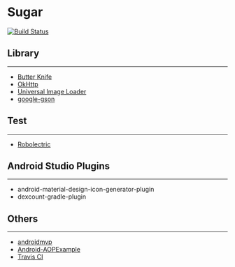 # Sugar

[![Build Status](https://travis-ci.org/sylcrq/Sugar.svg?branch=master)](https://travis-ci.org/sylcrq/Sugar)


## Library

----------

- [Butter Knife](https://github.com/JakeWharton/butterknife)
- [OkHttp](https://github.com/square/okhttp)
- [Universal Image Loader](https://github.com/nostra13/Android-Universal-Image-Loader)
- [google-gson](https://github.com/google/gson)


## Test

----------

- [Robolectric](https://github.com/robolectric/robolectric)


## Android Studio Plugins

----------

- android-material-design-icon-generator-plugin
- dexcount-gradle-plugin

## Others

----------

- [androidmvp](https://github.com/antoniolg/androidmvp)
- [Android-AOPExample](https://github.com/android10/Android-AOPExample)
- [Travis CI](https://github.com/travis-ci/travis-ci)
